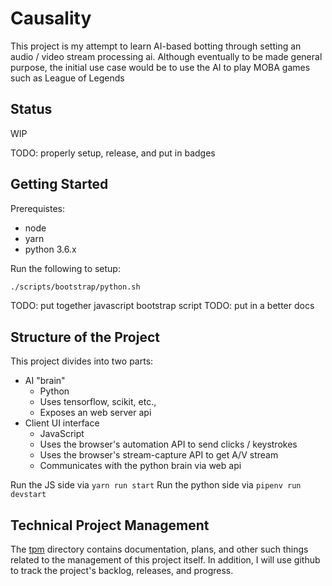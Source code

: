 # Causality

This project is my attempt to learn AI-based botting through setting an audio / video stream processing ai. Although eventually to be made general purpose, the initial use case would be to use the AI to play MOBA games such as League of Legends

## Status

WIP

TODO: properly setup, release, and put in badges

## Getting Started

Prerequistes:
- node
- yarn
- python 3.6.x

Run the following to setup:

```zsh
./scripts/bootstrap/python.sh
```

TODO: put together javascript bootstrap script
TODO: put in a better docs

## Structure of the Project

This project divides into two parts:

- AI "brain"
  - Python
  - Uses tensorflow, scikit, etc.,
  - Exposes an web server api
- Client UI interface
  - JavaScript
  - Uses the browser's automation API to send clicks / keystrokes
  - Uses the browser's stream-capture API to get A/V stream
  - Communicates with the python brain via web api

Run the JS side via `yarn run start`
Run the python side via `pipenv run devstart`

## Technical Project Management

The [tpm](./tpm) directory contains documentation, plans, and other such things related to the management of this project itself. In addition, I will use github to track the project's backlog, releases, and progress.
